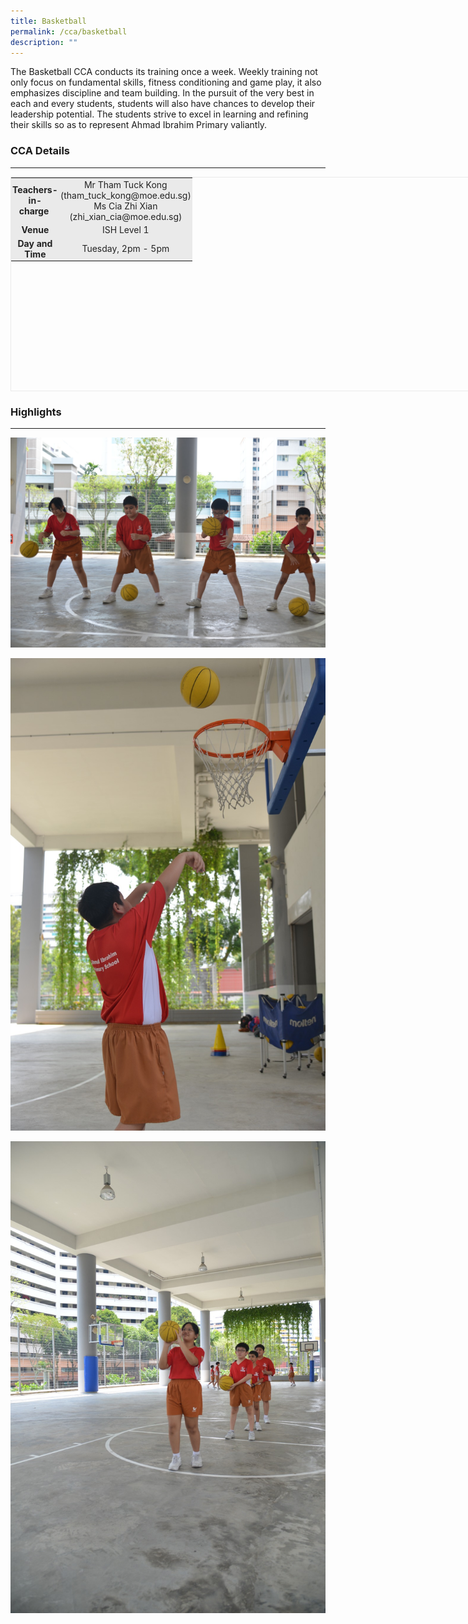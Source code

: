 ```yaml
---
title: Basketball
permalink: /cca/basketball
description: ""
---
```


The Basketball CCA conducts its training once a week. Weekly training not only focus on fundamental skills, fitness conditioning and game play, it also emphasizes discipline and team building. In the pursuit of the very best in each and every students, students will also have chances to develop their leadership potential. The students strive to excel in learning and refining their skills so as to represent Ahmad Ibrahim Primary valiantly.  
  

### CCA Details
-----------

  

<table class="iveo_table ive_eobj_center ives_tab_1" style="margin: auto; outline: 0px; padding: 0px; clear: both; border: 1px solid rgb(234, 234, 234); width: 789px; height: 343px;"><tbody style="margin: 0px; outline: 0px; padding: 0px;"><tr style="margin: 0px; outline: 0px; padding: 0px;"><td style="margin: 0px; outline: 0px; padding: 2px; text-align: center; background-color: rgb(234, 234, 234); color: rgb(34, 34, 34);"><b style="margin: 0px; outline: 0px; padding: 0px;">Teachers-in-charge&nbsp;</b></td><td style="margin: 0px; outline: 0px; padding: 2px; text-align: center; background-color: rgb(234, 234, 234); color: rgb(34, 34, 34);">Mr Tham Tuck Kong (tham_tuck_kong@moe.edu.sg)<br style="margin: 0px; outline: 0px; padding: 0px;">Ms Cia Zhi Xian (zhi_xian_cia@moe.edu.sg)<br style="margin: 0px; outline: 0px; padding: 0px;"><span data-sheets-value="{&quot;1&quot;:2,&quot;2&quot;:&quot;Mrs Cheryl Chhabra (tan_tse_ping_cheryl@moe.edu.sg)\nMdm Ismiralda (ismiralda_masduki@moe.edu.sg)\nMdm Halina (halina_taib@moe.edu.sg)&quot;}" data-sheets-userformat="{&quot;2&quot;:9021,&quot;3&quot;:{&quot;1&quot;:0},&quot;5&quot;:{&quot;1&quot;:[{&quot;1&quot;:2,&quot;2&quot;:0,&quot;5&quot;:{&quot;1&quot;:2,&quot;2&quot;:0}},{&quot;1&quot;:0,&quot;2&quot;:0,&quot;3&quot;:3},{&quot;1&quot;:1,&quot;2&quot;:0,&quot;4&quot;:1}]},&quot;6&quot;:{&quot;1&quot;:[{&quot;1&quot;:2,&quot;2&quot;:0,&quot;5&quot;:{&quot;1&quot;:2,&quot;2&quot;:0}},{&quot;1&quot;:0,&quot;2&quot;:0,&quot;3&quot;:3},{&quot;1&quot;:1,&quot;2&quot;:0,&quot;4&quot;:1}]},&quot;7&quot;:{&quot;1&quot;:[{&quot;1&quot;:2,&quot;2&quot;:0,&quot;5&quot;:{&quot;1&quot;:2,&quot;2&quot;:0}},{&quot;1&quot;:0,&quot;2&quot;:0,&quot;3&quot;:3},{&quot;1&quot;:1,&quot;2&quot;:0,&quot;4&quot;:1}]},&quot;8&quot;:{&quot;1&quot;:[{&quot;1&quot;:2,&quot;2&quot;:0,&quot;5&quot;:{&quot;1&quot;:2,&quot;2&quot;:0}},{&quot;1&quot;:0,&quot;2&quot;:0,&quot;3&quot;:3},{&quot;1&quot;:1,&quot;2&quot;:0,&quot;4&quot;:1}]},&quot;11&quot;:4,&quot;12&quot;:0,&quot;16&quot;:12}" style="margin: 0px; outline: 0px; padding: 0px; color: rgb(0, 0, 0); text-align: start; font-size: 12pt; font-family: Arial;"></span></td></tr><tr style="margin: 0px; outline: 0px; padding: 0px;"><td style="margin: 0px; outline: 0px; padding: 2px; text-align: center; background-color: rgb(234, 234, 234); color: rgb(34, 34, 34);"><b style="margin: 0px; outline: 0px; padding: 0px;">Venue</b></td><td style="margin: 0px; outline: 0px; padding: 2px; text-align: center; background-color: rgb(234, 234, 234); color: rgb(34, 34, 34);"><span data-sheets-value="{&quot;1&quot;:2,&quot;2&quot;:&quot;Music Room 2&quot;}" data-sheets-userformat="{&quot;2&quot;:9021,&quot;3&quot;:{&quot;1&quot;:0},&quot;5&quot;:{&quot;1&quot;:[{&quot;1&quot;:2,&quot;2&quot;:0,&quot;5&quot;:{&quot;1&quot;:2,&quot;2&quot;:0}},{&quot;1&quot;:0,&quot;2&quot;:0,&quot;3&quot;:3},{&quot;1&quot;:1,&quot;2&quot;:0,&quot;4&quot;:1}]},&quot;6&quot;:{&quot;1&quot;:[{&quot;1&quot;:2,&quot;2&quot;:0,&quot;5&quot;:{&quot;1&quot;:2,&quot;2&quot;:0}},{&quot;1&quot;:0,&quot;2&quot;:0,&quot;3&quot;:3},{&quot;1&quot;:1,&quot;2&quot;:0,&quot;4&quot;:1}]},&quot;7&quot;:{&quot;1&quot;:[{&quot;1&quot;:2,&quot;2&quot;:0,&quot;5&quot;:{&quot;1&quot;:2,&quot;2&quot;:0}},{&quot;1&quot;:0,&quot;2&quot;:0,&quot;3&quot;:3},{&quot;1&quot;:1,&quot;2&quot;:0,&quot;4&quot;:1}]},&quot;8&quot;:{&quot;1&quot;:[{&quot;1&quot;:2,&quot;2&quot;:0,&quot;5&quot;:{&quot;1&quot;:2,&quot;2&quot;:0}},{&quot;1&quot;:0,&quot;2&quot;:0,&quot;3&quot;:3},{&quot;1&quot;:1,&quot;2&quot;:0,&quot;4&quot;:1}]},&quot;11&quot;:4,&quot;12&quot;:0,&quot;16&quot;:12}" style="margin: 0px; outline: 0px; padding: 0px; color: rgb(0, 0, 0); text-align: start; font-size: 12pt; font-family: Arial;"></span>ISH Level 1<br style="margin: 0px; outline: 0px; padding: 0px;"></td></tr><tr style="margin: 0px; outline: 0px; padding: 0px;"><td style="margin: 0px; outline: 0px; padding: 2px; text-align: center; background-color: rgb(234, 234, 234); color: rgb(34, 34, 34); width: 60px;"><b style="margin: 0px; outline: 0px; padding: 0px;">Day and Time</b></td><td style="margin: 0px; outline: 0px; padding: 2px; text-align: center; background-color: rgb(234, 234, 234); color: rgb(34, 34, 34); width: 60px;"><span data-sheets-value="{&quot;1&quot;:2,&quot;2&quot;:&quot;Tuesdays, 2-3:30pm&quot;}" data-sheets-userformat="{&quot;2&quot;:9021,&quot;3&quot;:{&quot;1&quot;:0},&quot;5&quot;:{&quot;1&quot;:[{&quot;1&quot;:2,&quot;2&quot;:0,&quot;5&quot;:{&quot;1&quot;:2,&quot;2&quot;:0}},{&quot;1&quot;:0,&quot;2&quot;:0,&quot;3&quot;:3},{&quot;1&quot;:1,&quot;2&quot;:0,&quot;4&quot;:1}]},&quot;6&quot;:{&quot;1&quot;:[{&quot;1&quot;:2,&quot;2&quot;:0,&quot;5&quot;:{&quot;1&quot;:2,&quot;2&quot;:0}},{&quot;1&quot;:0,&quot;2&quot;:0,&quot;3&quot;:3},{&quot;1&quot;:1,&quot;2&quot;:0,&quot;4&quot;:1}]},&quot;7&quot;:{&quot;1&quot;:[{&quot;1&quot;:2,&quot;2&quot;:0,&quot;5&quot;:{&quot;1&quot;:2,&quot;2&quot;:0}},{&quot;1&quot;:0,&quot;2&quot;:0,&quot;3&quot;:3},{&quot;1&quot;:1,&quot;2&quot;:0,&quot;4&quot;:1}]},&quot;8&quot;:{&quot;1&quot;:[{&quot;1&quot;:2,&quot;2&quot;:0,&quot;5&quot;:{&quot;1&quot;:2,&quot;2&quot;:0}},{&quot;1&quot;:0,&quot;2&quot;:0,&quot;3&quot;:3},{&quot;1&quot;:1,&quot;2&quot;:0,&quot;4&quot;:1}]},&quot;11&quot;:4,&quot;12&quot;:0,&quot;16&quot;:12}" style="margin: 0px; outline: 0px; padding: 0px; color: rgb(0, 0, 0); text-align: start; font-size: 12pt; font-family: Arial;"></span>Tuesday, 2pm - 5pm<br style="margin: 0px; outline: 0px; padding: 0px;"></td></tr></tbody></table>

  

### Highlights
----------

![Basketball Highlights](/images/Highlights1.jpeg)

![Basketball Highlights](/images/Highlights2.jpeg)

![Basketball Highlights](/images/Highlights3.jpeg)